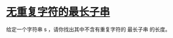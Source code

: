 # [无重复字符的最长子串](https://leetcode.cn/problems/longest-substring-without-repeating-characters/?envType=study-plan-v2&envId=top-100-liked)

给定一个字符串 s ，请你找出其中不含有重复字符的 最长子串 的长度。

